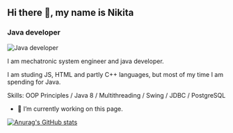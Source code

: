 ## Hi there 👋, my name is Nikita
### Java developer
![Java developer](https://www.docker.com/wp-content/uploads/2022/07/Programming-Language-Syntax-1110x740.jpg)

I am mechatronic system engineer and java developer.

I am studing JS, HTML and partly C++ languages, but most of my time I am spending for Java.


Skills: OOP Principles / Java 8 / Multithreading / Swing / JDBC / PostgreSQL

- 🔭 I’m currently working on this page. 






[![Anurag's GitHub stats](https://github-readme-stats.vercel.app/api?username=Nik9695)](https://github.com/anuraghazra/github-readme-stats)
